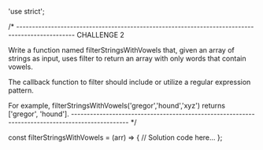 'use strict';

/* ------------------------------------------------------------------------------------------------
CHALLENGE 2

Write a function named filterStringsWithVowels that, given an array of strings as input, uses filter to return an array with only words that contain vowels.

The callback function to filter should include or utilize a regular expression pattern.

For example, filterStringsWithVowels('gregor','hound','xyz') returns ['gregor', 'hound'].
------------------------------------------------------------------------------------------------ */


const filterStringsWithVowels = (arr) => {
  // Solution code here...
};
